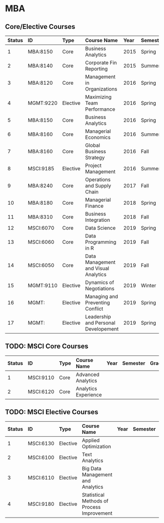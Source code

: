 # MBA

## Core/Elective Courses
| Status | ID       | Type    | Course Name                 | Year | Semester | Grade  |
| :------| :------  | :-----  | :-------------------------  | :--- | :------- | :------|
| 1      | MBA:8150 | Core    | Business Analytics          | 2015 | Spring   | A  |
| 2      | MBA:8140 | Core    | Corporate Fin Reporting     | 2015 | Summer   | A  |
| 3      | MBA:8120 | Core    | Management in Organizations | 2016 | Spring   | A  |
| 4      | MGMT:9220| Elective| Maximizing Team Performance | 2016 | Spring   | A  |
| 5      | MBA:8150 | Core    | Business Analytics          | 2016 | Spring   | A+ |
| 6      | MBA:8160 | Core    | Managerial Economics        | 2016 | Summer   | A  |
| 7      | MBA:8160 | Core    | Global Business Strategy    | 2016 | Fall     | B+ |
| 8      | MSCI:9185| Elective| Project Management          | 2016 | Summer   | A- |
| 9      | MBA:8240 | Core    | Operations and Supply Chain | 2017 | Fall     | A- |
| 10     | MBA:8180 | Core    | Managerial Finance          | 2018 | Spring   | B+ |
| 11     | MBA:8310 | Core    | Business Integration        | 2018 | Fall     | B  |
| 12     | MSCI:6070| Core    | Data Science                | 2019 | Spring     | A- |
| 13     | MSCI:6060| Core    | Data Programming in R                | 2019 | Fall     | A+ |
| 14     | MSCI:6050| Core    | Data Management and Visual Analytics | 2019 | Fall     | A- |
| 15     | MGMT:9110| Elective| Dynamics of Negotiations             | 2019 | Winter   | IP |
| 16     | MGMT:    | Elective| Managing and Preventing Conflict     | 2019 | Spring   | IP |
| 17     | MGMT:    | Elective| Leadership and Personal Developement | 2019 | Spring   | IP |


## TODO: MSCI Core Courses
| Status | ID       | Type    | Course Name                 | Year | Semester | Grade  |
| :------| :------  | :-----  | :-------------------------  | :--- | :------- | :------|
| 1      | MSCI:9110 | Core    | Advanced Analytics         |      |          |        |
| 2      | MSCI:6120 | Core    | Analytics Experience       |      |          |        |

## TODO: MSCI Elective Courses
| Status | ID       | Type     | Course Name                       | Year | Semester | Grade  |
| :------| :------  | :-----   | :-------------------------        | :--- | :------- | :------|
| 1      | MSCI:6130| Elective |  Applied Optimization             |      |          |        |
| 2      | MSCI:6100| Elective | Text Analytics                    |      |          |        |
| 3      | MSCI:6110| Elective | Big Data Management and Analytics |      |          |        |
| 4      | MSCI:9180| Elective | Statistical Methods of Process Improvement |      |          |        |

